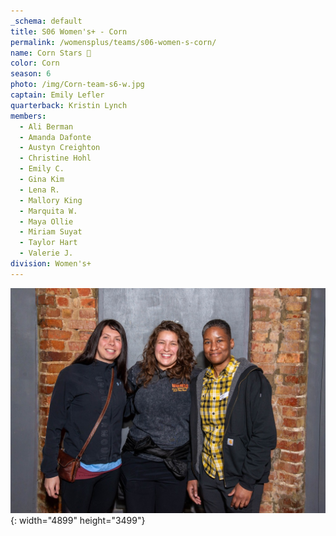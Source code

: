 ```yaml
---
_schema: default
title: S06 Women's+ - Corn
permalink: /womensplus/teams/s06-women-s-corn/
name: Corn Stars 🌽
color: Corn
season: 6
photo: /img/Corn-team-s6-w.jpg
captain: Emily Lefler
quarterback: Kristin Lynch
members:
  - Ali Berman
  - Amanda Dafonte
  - Austyn Creighton
  - Christine Hohl
  - Emily C.
  - Gina Kim
  - Lena R.
  - Mallory King
  - Marquita W.
  - Maya Ollie
  - Miriam Suyat
  - Taylor Hart
  - Valerie J.
division: Women's+
---
```

![](/img/da2-7095.jpg){: width="4899" height="3499"}